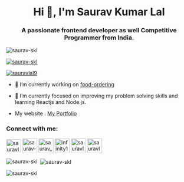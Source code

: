 <h1 align="center">Hi 👋, I'm Saurav Kumar Lal</h1>
<h3 align="center">A passionate frontend developer as well Competitive Programmer from India.</h3>

<p align="left"> <img src="https://komarev.com/ghpvc/?username=saurav-skl&label=Profile%20views&color=0e75b6&style=flat" alt="saurav-skl" /> </p>

<p align="left"> <a href="https://github.com/ryo-ma/github-profile-trophy"><img src="https://github-profile-trophy.vercel.app/?username=saurav-skl" alt="saurav-skl" /></a> </p>

<p align="left"> <a href="https://twitter.com/sauravlal9" target="blank"><img src="https://img.shields.io/twitter/follow/sauravlal9?logo=twitter&style=for-the-badge" alt="sauravlal9" /></a> </p>

- 🔭 I’m currently working on [food-ordering](https://github.com/saurav-skl/receipeatdoor)

- 🌱 I’m currently focused on improving my problem solving skills and learning Reactjs and Node.js.
- My website : <a href="https://sauravlal2233.netlify.app" target="blank">My Portfolio</a>

<h3 align="left">Connect with me:</h3>
<p align="left">
<a href="https://twitter.com/sauravlal9" target="blank"><img align="center" src="https://upload.wikimedia.org/wikipedia/sco/9/9f/Twitter_bird_logo_2012.svg" alt="sauravlal9" height="35" width="40" /></a>
<a href="https://linkedin.com/in/saurav-lal-621113174" target="blank"><img align="center" src="https://upload.wikimedia.org/wikipedia/commons/thumb/e/e9/Linkedin_icon.svg/256px-Linkedin_icon.svg.png" alt="saurav-lal-621113174" height=40 width="40" /></a>
<a href="https://www.codechef.com/users/saurav_2233" target="blank"><img align="center" src="https://api.iconify.design/simple-icons:codechef.svg?color=%2379553A" alt="saurav_2233" height="40" width="40" /></a>
<a href="https://codeforces.com/profile/infinity1_1" target="blank"><img align="center" src="https://image.winudf.com/v2/image/Y29tLlNvZnRUZWNocy5Db2RlRm9yY2VzX2ljb25fMF9jOTA3NjNhMA/icon.png?w=340&fakeurl=1" alt="infinity1_1" height="40" width="40" /></a>
<a href="https://www.leetcode.com/sauravlal_2233" target="blank"><img align="center" src="https://upload.wikimedia.org/wikipedia/commons/1/19/LeetCode_logo_black.png" alt="sauravlal_2233" height="40" width="40" /></a>
<a href="https://auth.geeksforgeeks.org/user/sauravlal_2233" target="blank"><img align="center" src="https://upload.wikimedia.org/wikipedia/commons/4/43/GeeksforGeeks.svg" alt="sauravlal_2233" height="40" width="40" /></a>
</p>

<p><img align="left" src="https://github-readme-stats.vercel.app/api/top-langs?username=saurav-skl&show_icons=true&locale=en&layout=compact" alt="saurav-skl" /></p>

<p>&nbsp;<img align="center" src="https://github-readme-stats.vercel.app/api?username=saurav-skl&show_icons=true&locale=en" alt="saurav-skl" /></p>

<p><img align="center" src="https://github-readme-streak-stats.herokuapp.com/?user=saurav-skl&" alt="saurav-skl" /></p>
